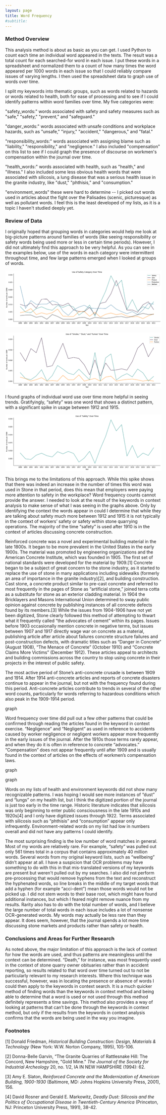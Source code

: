 ```yaml
---
layout: page
title: Word Frequency
#subtitle: 
---
```


### Method Overview

This analysis method is about as basic as you can get. I used Python to count each time an individual word appeared in the texts. The result was a total count for each searched-for word in each issue. I put these words in a spreadsheet and normalized them to a count of how many times the word appeared per 1000 words in each issue so that I could reliably compare issues of varying lengths. I then used the spreadsheet data to graph use of words over time.

I split my keywords into thematic groups, such as words related to hazards or words related to health, both for ease of processing and to see if I could identify patterns within word families over time. My five categories were:

"safety_words:" words associated with safety and safety measures such as "safe," "safety," "prevent," and "safeguard."

"danger_words:" words associated with unsafe conditions and workplace hazards, such as "unsafe," "injury," "accident," "dangerous," and "fatal."

"responsibility_words:" words associated with assigning blame such as "liability," "responsibility," and "negligence." I also included "compensation" on this list to see if I could graph the presence of discourse on workmen's compensation within the journal over time.

"health_words:" words associated with health, such as "health," and "illness." I also included some less obvious health words that were associated with silicosis, a lung disease that was a serious health issue in the granite industry, like "dust," "phthisis," and "consumption."

"environment_words" these were hard to determine -- I picked out words used in articles about the fight over the Palisades (scenic, picturesque) as well as pollutant words. I feel this is the least developed of my lists, as it is a topic I haven't studied deeply yet.

### Review of Data

I originally hoped that grouping words in categories would help me look at big-picture patterns around families of words (like seeing responsibility or safety words being used more or less in certain time periods). However, I did not ultimately find this approach to be very helpful. As you can see in the examples below, use of the words in each category were intermittent throughout time, and few large patterns emerged when I looked at groups of words.

![image](/assets/img/safetycat_lineplot.png)

![image](/assets/img/smokedustfumes_lineplot.png)

I found graphs of individual word use over time more helpful in seeing trends. Gratifyingly, “safety” was one word that shows a distinct pattern, with a significant spike in usage between 1912 and 1915.

![image](/assets/img/safety_lineplot.png)

This brings me to the limitations of this approach. While this spike shows that there was indeed an increase in the number of times this word was used in Stone in that period, does this mean that employers were paying more attention to safety in the workplace? Word frequency counts cannot provide the answer. I needed to look at the result of the keywords in context analysis to make sense of what I was seeing in the graphs above. Only by identifying the context the words appear in could I determine that while they are talking about safety much more between 1912 and 1915 it is not typically in the context of workers’ safety or safety within stone quarrying operations. The majority of the time “safety” is used after 1910 is in the context of articles discussing concrete construction.
 
Reinforced concrete was a novel and experimental building material in the late 1800s. It began to be more prevalent in the United States in the early 1900s. The material was promoted by engineering organizations and the American Concrete Institute, which was founded in 1905. The first set of national standards were developed for the material by 1909.[1] Concrete began to be a subject of great concern to the stone industry, as it started to replace the use of stone in many applications including sidewalks (formerly an area of importance in the granite industry)[2], and building construction. Cast stone, a concrete product similar to pre-cast concrete and referred to most frequently in the pages of Stone as “artificial stone,” joined terra cotta as a substitute for stone as an exterior cladding material. In 1904 the Bricklayers and Masons International Union determined to sway public opinion against concrete by publishing instances of all concrete defects found by its members.[3] While the issues from 1904-1906 have not yet been digitized, Stone clearly followed this method of attempting to thwart what it frequently called “the advocates of cement” within its pages. Issues before 1903 occasionally mention concrete in negative terms, but issues between 1907 and 1917 directly wage war on concrete as a material, publishing article after article about failures concrete structure failures and post-construction defects, with dramatic titles such as “Danger in Concrete” (August 1908), “The Menace of Concrete” (October 1910) and “Concrete Claims More Victims” (December 1912). These articles appeal to architects and building commissions across the country to stop using concrete in their projects in the interest of public safety.
 
The most active period of Stone’s anti-concrete crusade is between 1909 and 1914. After 1914 anti-concrete articles and reports of concrete disasters continue to appear in the journal, but not with the frequency found during this period. Anti-concrete articles contribute to trends in several of the other word counts, particularly for words referring to hazardous conditions which also peak in the 1909-1914 period.

graph

Word frequency over time did pull out a few other patterns that could be confirmed through reading the articles found in the keyword in context exercise. “Negligence” and “Negligent” as used in reference to accidents caused by worker negligence or negligent workers appear more frequently in the early issues of the journal. After the 1910s those terms rarely appear, and when they do it is often in reference to concrete “advocates.” “Compensation” does not appear frequently until after 1909 and is usually found in the context of articles on the effects of workmen’s compensation laws.

graph

graph

Words on my lists of health and environment keywords did not show many recognizable patterns. I was hoping I would see more instances of “dust” and “lungs” on my health list, but I think the digitized portion of the journal is just too early in the time range. Historic literature indicates that silicosis was only beginning to enter public consciousness in the late 1910s and 1920s[4] and I only have digitized issues through 1922. Terms associated with silicosis such as “phthisis” and “consumption” appear only infrequently. Environment-related words on my list had low in numbers overall and did not have any patterns I could identify.
 
The most surprising finding is the low number of word matches in general. Most of my words are relatively rare. For example, “safety” was pulled out only 561 times total in a corpus that contains approximately 40 million words. Several words from my original keyword lists, such as “wellbeing” didn’t appear at all. I have a suspicion that OCR problems may have something to do with this in that mis-translated versions of my keywords are present but weren't pulled out by my searches. I also did not perform pre-processing that would remove hyphens from the text and reconstruct the hyphenated words, so line breaks in the middle of my target words that add a hyphen (for example “acci-dent”) mean those words would not be picked up. I did not stem words to their base root, which might have found additional instances, but which I feared might remove nuance from my results. Rarity also has to do with the total number of words, and I believe the large number of total words in each issue includes a lot of nonsense OCR-generated words. My words may actually be less rare than they appear. It does seem, however, that the journal spends a lot more time discussing stone markets and products rather than safety or health.

### Conclusions and Areas for Further Research

As noted above, the major limitation of this approach is the lack of context for how the words are used, and thus patterns are meaningless until the context can be determined. “Death,” for instance, was most frequently used in the context of stone quarry owner obituaries rather than in accident reporting, so results related to that word over time turned out to not be particularly relevant to my research interests. Where this technique was successful, however, was in locating the presence or absence of words I could then apply to the keywords in context search. It is a much quicker method of finding words than the keywords in context method and being able to determine that a word is used or not used through this method definitely represents a time savings. This method also provides a way of looking at patterns that can’t be done through the keywords in context method, but only if the results from the keywords in context analysis confirms that the words are being used in the way you imagine.

### Footnotes

[1] Donald Friedman, *Historical Building Construction: Design, Materials & Technology* (New York: W.W. Norton Company, 1995), 105-106.

[2] Donna-Belle Garvin, “The Granite Quarries of Rattlesnake Hill: The Concord, New Hampshire, "Gold Mine." *The Journal of the Society for Industrial Archeology* 20, no. 1/2, IA IN NEW HAMPSHIRE (1994): 62.

[3] Amy E. Slaton, *Reinforced Concrete and the Modernization of American Building, 1900-1930* (Baltimore, MD: Johns Hopkins University Press, 2001), 156.

[4] David Rosner and Gerald E. Markowitz, *Deadly Dust: Silicosis and the Politics of Occupational Disease in Twentieth-Century America* (Princeton, NJ: Princeton University Press, 1991), 38-42.

